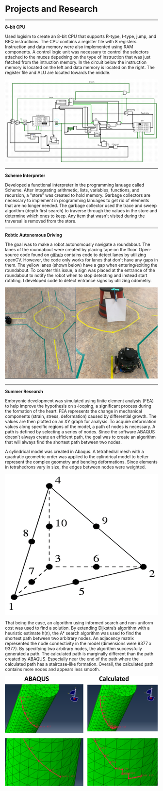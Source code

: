 # Projects and Research
****
**8-bit CPU**  

Used logisim to create an 8-bit CPU that supports R-type, I-type, jump, and BEQ instructions. The CPU contains a register file with 8 registers. Instruction and data memory were also implemented using RAM components. A control logic unit was necessary to control the selectors attached to the muxes depedning on the type of instruction that was just fetched from the intruction memory. In the circuit below the instruction memory is located on the left and data memory is located on the right. The register file and ALU are located towards the middle.  

![Subject Observer UML](/images/CPU.png)
****
**Scheme Interpreter**  

Developed a functional interpreter in the programming lanuage called Scheme. After integrating arithmetic, lists, variables, functions, and recursion, a "store" was created to hold memory. Garbage collectors are necessary to implement in programming lanuages to get rid of elements that are no longer needed. The garbage collector used the trace and sweep algorithm (depth first search) to traverse through the values in the store and determine which ones to keep. Any item that wasn't visited during the traversal is removed from the store. 

****
**Robtic Autonomous Driving**  

The goal was to make a robot autonomously navigate a roundabout. The lanes of the roundabout were created by placing tape on the floor. Open-source code found on [github]((https://github.com/ROBOTIS-GIT/turtlebot3_autorace_2020)) contains code to detect lanes by utilizing openCV. However, the code only works for lanes that don't have any gaps in them. The yellow lanes (shown below) have a gap when entering/exiting the roundabout. To counter this issue, a sign was placed at the entrance of the roundabout to notify the robot when to stop detecting and instead start rotating. I developed code to detect entrance signs by utilizing odometry.

![Subject Observer UML](/images/roundabout.png)
****
**Summer Research**

Embryonic development was simulated using finite element analysis (FEA) to help improve the hypothesis on s-looping, a significant process during the formation of the heart. FEA represents the change in mechanical components (strain, stress, deformation) caused by differential growth. The values are then plotted on an XY graph for analysis. To acquire deformation values along specific regions of the model, a path of nodes is necessary. A path is defined by selecting a series of nodes. Since the software ABAQUS doesn't always create an efficient path, the goal was to create an algorithm that will always find the shortest path between two nodes. 

A cylindrical model was created in Abaqus. A tetrahedral mesh with a quadratic geometric order was applied to the cylindrical model to better represent the complex geometry and bending deformations. Since elements in tetrahedrons vary in size, the edges between nodes were weighted. 

![Subject Observer UML](/images/tet.png)

That being the case, an algorithm using informed search and non-uniform cost was used to find a solution. By extending Dijkstra’s algorithm with a heuristic estimate h(n), the A* search algorithm was used to find the shortest path between two arbitrary nodes. An adjacency matrix represented the node connectivity in the model (dimensions were 9377 x 9377). 
By specifying two arbitrary nodes, the algorithm successfully generated a path. The calculated path is marginally different than the path created by ABAQUS. Especially near the end of the path where the calculated path has a staircase-like formation.  Overall, the calculated path contains more nodes and appears less smooth. 

![Subject Observer UML](/images/cyl.png)